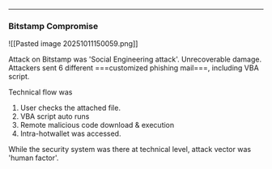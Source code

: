 
----
### Bitstamp Compromise
![[Pasted image 20251011150059.png]]

Attack on Bitstamp was 'Social Engineering attack'. Unrecoverable damage. 
Attackers sent 6 different ===customized phishing mail===, including VBA script. 

Technical flow was
1. User checks the attached file.
2. VBA script auto runs
3. Remote malicious code download & execution
4. Intra-hotwallet was accessed. 

While the security system was there at technical level, attack vector was 'human factor'.

